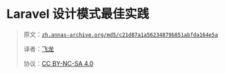 # Laravel 设计模式最佳实践

> 原文：[`zh.annas-archive.org/md5/c21d87a1a56234879b851abfda164e5a`](https://zh.annas-archive.org/md5/c21d87a1a56234879b851abfda164e5a)
> 
> 译者：[飞龙](https://github.com/wizardforcel)
> 
> 协议：[CC BY-NC-SA 4.0](http://creativecommons.org/licenses/by-nc-sa/4.0/)